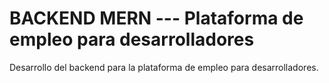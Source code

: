 # BACKEND MERN --- Plataforma de empleo para desarrolladores

Desarrollo del backend para la plataforma de empleo para desarrolladores.
